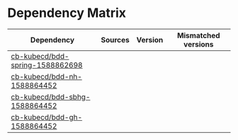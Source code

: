 # Dependency Matrix

Dependency | Sources | Version | Mismatched versions
---------- | ------- | ------- | -------------------
[cb-kubecd/bdd-spring-1588862698](https://github.com/cb-kubecd/bdd-spring-1588862698.git) |  | []() | 
[cb-kubecd/bdd-nh-1588864452](https://github.com/cb-kubecd/bdd-nh-1588864452.git) |  | []() | 
[cb-kubecd/bdd-sbhg-1588864452](https://github.com/cb-kubecd/bdd-sbhg-1588864452.git) |  | []() | 
[cb-kubecd/bdd-gh-1588864452](https://github.com/cb-kubecd/bdd-gh-1588864452.git) |  | []() | 
